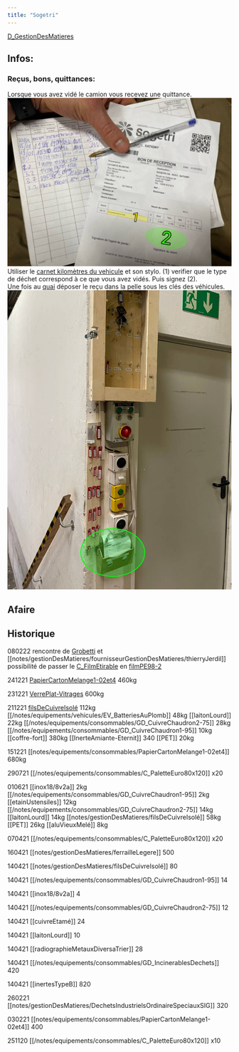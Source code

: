 ```yaml
---
title: "Sogetri"
---
```


[D_GestionDesMatieres](notes/departements/D_GestionDesMatieres.md) 

## Infos:
### Reçus, bons, quittances:
Lorsque vous avez vidé le camion vous recevez une quittance.
![i_bonSogetri1](/notes/pieces_jointes/images/i_gestionMatieres/i_bonQuittance/i_bonSogetri1.jpg)
Utiliser le [carnet kilomètres du vehicule](/notes/equipements/carnetkilometresvehiculed.md) et son stylo. (1) verifier que le type de déchet correspond à ce que vous avez vidés. Puis signez (2).\
Une fois au [quai](notes/zones/QuaiRuche.md) déposer le reçu dans la pelle sous les clés des véhicules.
![I_Sogetri1](/notes/pieces_jointes/images/i_gestionMatieres/i_sogtri/I_Sogetri1.jpg)


## Afaire

## Historique
080222 rencontre de [Grobetti](notes/gestionDesMatieres/fournisseurGestionDesMatieres/Grobetti.md) et [[notes/gestionDesMatieres/fournisseurGestionDesMatieres/thierryJerdil]] possibilité de passer le [C_FilmEtirable](/notes/equipements/consommables/C_FilmEtirable.md) en [filmPE98-2](notes/gestionDesMatieres/filmPE98-2.md)

241221 [PapierCartonMelange1-02et4](notes/equipements/consommables/PapierCartonMelange1-02et4.md) 460kg 

231221 [VerrePlat-Vitrages](notes/gestionDesMatieres/VerrePlat-Vitrages.md) 600kg

211221 [filsDeCuivreIsolé](notes/gestionDesMatieres/filsDeCuivreIsolé.md) 112kg [[/notes/equipements/vehicules/EV_BatteriesAuPlomb]] 48kg [[laitonLourd]] 22kg [[/notes/equipements/consommables/GD_CuivreChaudron2-75]] 28kg [[/notes/equipements/consommables/GD_CuivreChaudron1-95]] 10kg [[coffre-fort]] 380kg [[InerteAmiante-Eternit]] 340 [[PET]] 20kg

151221 [[notes/equipements/consommables/PapierCartonMelange1-02et4]] 680kg

290721 [[/notes/equipements/consommables/C_PaletteEuro80x120]] x20

010621 [[inox18/8v2a]] 2kg [[/notes/equipements/consommables/GD_CuivreChaudron1-95]] 2kg [[etainUstensiles]] 12kg [[/notes/equipements/consommables/GD_CuivreChaudron2-75]] 14kg [[laitonLourd]] 14kg [[notes/gestionDesMatieres/filsDeCuivreIsolé]] 58kg [[PET]] 26kg [[aluVieuxMelé]] 8kg

070421 [[/notes/equipements/consommables/C_PaletteEuro80x120]] x20

160421 [[notes/gestionDesMatieres/ferrailleLegere]] 500

140421 [[notes/gestionDesMatieres/filsDeCuivreIsolé]] 80

140421 [[/notes/equipements/consommables/GD_CuivreChaudron1-95]] 14

140421 [[inox18/8v2a]] 4

140421 [[/notes/equipements/consommables/GD_CuivreChaudron2-75]] 12

140421 [[cuivreEtamé]] 24

140421 [[laitonLourd]] 10

140421 [[radiographieMetauxDiversaTrier]] 28

140421 [[/notes/equipements/consommables/GD_IncinerablesDechets]] 420

140421 [[inertesTypeB]] 820



260221 [[notes/gestionDesMatieres/DechetsIndustrielsOrdinaireSpeciauxSIG]] 320

030221 [[notes/equipements/consommables/PapierCartonMelange1-02et4]] 400 

251120 [[/notes/equipements/consommables/C_PaletteEuro80x120]] x10



